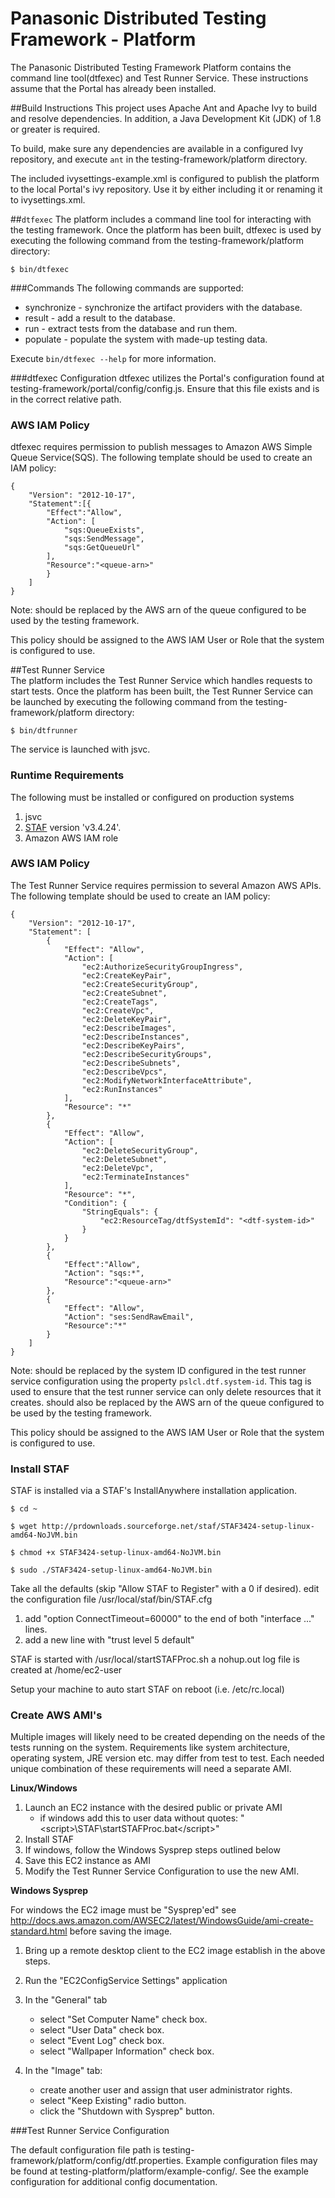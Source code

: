 Panasonic Distributed Testing Framework - Platform
===

The Panasonic Distributed Testing Framework Platform contains the command line tool(dtfexec) and Test Runner Service. These instructions assume that the Portal has already been installed.

##Build Instructions
This project uses Apache Ant and Apache Ivy to build and resolve dependencies. In addition, a Java Development Kit (JDK) of 1.8 or greater is required.

To build, make sure any dependencies are available in a configured Ivy repository, and execute `ant` in the testing-framework/platform directory.

The included ivysettings-example.xml is configured to publish the platform to the local Portal's ivy repository. Use it by either including it or renaming it to ivysettings.xml.

##`dtfexec`
The platform includes a command line tool for interacting with the testing framework. Once the platform has been built, dtfexec is used by executing the following command from the testing-framework/platform directory:

`$ bin/dtfexec`

###Commands
The following commands are supported:

 - synchronize - synchronize the artifact providers with the database.
 - result - add a result to the database.
 - run - extract tests from the database and run them.
 - populate - populate the system with made-up testing data.

Execute `bin/dtfexec --help` for more information.

###dtfexec Configuration
dtfexec utilizes the Portal's configuration found at testing-framework/portal/config/config.js. Ensure that this file exists and is in the correct relative path.

### AWS IAM Policy

dtfexec requires permission to publish messages to Amazon AWS Simple Queue Service(SQS). The following template should be used to create an IAM policy:

    {
        "Version": "2012-10-17",
        "Statement":[{
            "Effect":"Allow",
            "Action": [
                "sqs:QueueExists",
                "sqs:SendMessage",
                "sqs:GetQueueUrl"
            ],
            "Resource":"<queue-arn>"
            }
        ]
    }

Note: <queue-arn> should be replaced by the AWS arn of the queue configured to be used by the testing framework.

This policy should be assigned to the AWS IAM User or Role that the system is configured to use.

##Test Runner Service  
The platform includes the Test Runner Service which handles requests to start tests. Once the platform has been built, the Test Runner Service can be launched by executing the following command from the testing-framework/platform directory:

`$ bin/dtfrunner`

The service is launched with jsvc.

### Runtime Requirements
The following must be installed or configured on production systems

1. jsvc
2. [STAF](http://prdownloads.sourceforge.net/staf/STAF3424-setup-linux-amd64-NoJVM.bin?download) version 'v3.4.24'.
3. Amazon AWS IAM role

### AWS IAM Policy
The Test Runner Service requires permission to several Amazon AWS APIs. The following template should be used to create an IAM policy:

    {
        "Version": "2012-10-17",
        "Statement": [
            {
                "Effect": "Allow",
                "Action": [
                    "ec2:AuthorizeSecurityGroupIngress",
                    "ec2:CreateKeyPair",
                    "ec2:CreateSecurityGroup",
                    "ec2:CreateSubnet",
                    "ec2:CreateTags",
                    "ec2:CreateVpc",
                    "ec2:DeleteKeyPair",
                    "ec2:DescribeImages",
                    "ec2:DescribeInstances",
                    "ec2:DescribeKeyPairs",
                    "ec2:DescribeSecurityGroups",
                    "ec2:DescribeSubnets",
                    "ec2:DescribeVpcs",
                    "ec2:ModifyNetworkInterfaceAttribute",
                    "ec2:RunInstances"
                ],
                "Resource": "*"
            },
            {
                "Effect": "Allow",
                "Action": [
                    "ec2:DeleteSecurityGroup",
                    "ec2:DeleteSubnet",
                    "ec2:DeleteVpc",
                    "ec2:TerminateInstances"
                ],
                "Resource": "*",
                "Condition": {
                    "StringEquals": {
                        "ec2:ResourceTag/dtfSystemId": "<dtf-system-id>"
                    }
                }
            },
            {
                "Effect":"Allow",
                "Action": "sqs:*",
                "Resource":"<queue-arn>"
            },
            {
                "Effect": "Allow",
                "Action": "ses:SendRawEmail",
                "Resource":"*"
            }
        ]
    }

Note: <dtf-system-id> should be replaced by the system ID configured in the test runner service configuration using the property `pslcl.dtf.system-id`. This tag is used to ensure that the test runner service can only delete resources that it creates. <queue-arn> should also be replaced by the AWS arn of the queue configured to be used by the testing framework.

This policy should be assigned to the AWS IAM User or Role that the system is configured to use.

### Install STAF
STAF is installed via a STAF's InstallAnywhere installation application.

`$ cd ~`

`$ wget http://prdownloads.sourceforge.net/staf/STAF3424-setup-linux-amd64-NoJVM.bin`

`$ chmod +x STAF3424-setup-linux-amd64-NoJVM.bin`

`$ sudo ./STAF3424-setup-linux-amd64-NoJVM.bin`

Take all the defaults (skip "Allow STAF to Register" with a 0 if desired).
edit the configuration file /usr/local/staf/bin/STAF.cfg

1. add "option ConnectTimeout=60000" to the end of both "interface ..." lines.
2. add a new line with "trust level 5 default" 

STAF is started with /usr/local/startSTAFProc.sh
a nohup.out log file is created at /home/ec2-user

Setup your machine to auto start STAF on reboot (i.e. /etc/rc.local)

### Create AWS AMI's

Multiple images will likely need to be created depending on the needs of the tests running on the system. Requirements like system architecture, operating system, JRE version etc. may differ from test to test. Each needed unique combination of these requirements will need a separate AMI.

**Linux/Windows**

1. Launch an EC2 instance with the desired public or private AMI 
	* if windows add this to user data without quotes: "<script\>\\STAF\\startSTAFProc.bat</script\>"
2. Install STAF
3. If windows, follow the Windows Sysprep steps outlined below
4. Save this EC2 instance as AMI
5. Modify the Test Runner Service Configuration to use the new AMI.

**Windows Sysprep**

For windows the EC2 image must be "Sysprep'ed" see http://docs.aws.amazon.com/AWSEC2/latest/WindowsGuide/ami-create-standard.html before saving the image.

1. Bring up a remote desktop client to the EC2 image establish in the above steps.
2. Run the "EC2ConfigService Settings" application
3. In the "General" tab	
	* select "Set Computer Name" check box.
	* select "User Data" check box.
	* select "Event Log" check box.
	* select "Wallpaper Information" check box.

4. In the "Image" tab:

	* create another user and assign that user administrator rights.
	* select "Keep Existing" radio button.
	* click the "Shutdown with Sysprep" button.

###Test Runner Service Configuration

The default configuration file path is testing-framework/platform/config/dtf.properties. Example configuration files may be found at testing-platform/platform/example-config/. See the example configuration for additional config documentation.

